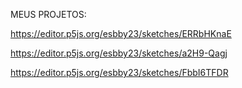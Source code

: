 MEUS PROJETOS:

https://editor.p5js.org/esbby23/sketches/ERRbHKnaE

https://editor.p5js.org/esbby23/sketches/a2H9-Qagj

https://editor.p5js.org/esbby23/sketches/FbbI6TFDR
